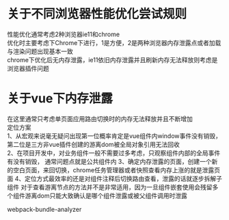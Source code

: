 # 关于不同浏览器性能优化尝试规则
性能优化通常考虑2种浏览器ie11和chrome  
优化时主要考虑下Chrome下进行，1是方便，2是两种浏览器内存泄露点或者加载与渲染问题出现基本一致  
chrome下优化后无内存泄露，ie11依旧内存泄露并且刷新内存无法释放则考虑是浏览器插件问题  

# 关于vue下内存泄露
在这里通常只考虑单页面应用路由切换时的内存无法释放并且不断增加  
定位方案  
1、从宏观来说毫无疑问出现第一位概率肯定是vue组件内window事件没有销毁，第二位是三方非vue插件创建的游离dom被全局对象引用无法回收   
2、在项目开发中，对业务组件一般不需要过多考虑，只观察组件内部的全局事件有没有销毁， 通常问题点就是公共组件内
3、确定内存泄露的页面，创建一个新的空白页面，来回切换，chrome任务管理器或者快照查看内存上涨的就是泄露页面
4、定位方式最效率的还是对组件注释后切换路由查看，泄露的话就逐步拆解子组件
对于查看游离节点的方法并不是非常适用，因为一旦组件嵌套使用会残留多个组件游离dom只能大致确认是哪个组件泄露或被父组件调用时泄露


webpack-bundle-analyzer